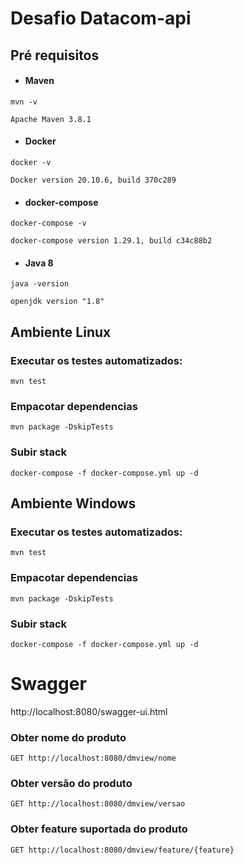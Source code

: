 # Desafio Datacom-api

## Pré requisitos
- #### Maven
````
mvn -v

Apache Maven 3.8.1
````
- #### Docker

````
docker -v

Docker version 20.10.6, build 370c289
````

- #### docker-compose

````
docker-compose -v

docker-compose version 1.29.1, build c34c88b2
````


- #### Java 8
````
java -version

openjdk version "1.8" 
````

## Ambiente Linux

### Executar os testes automatizados:

````
mvn test
````
### Empacotar dependencias
```
mvn package -DskipTests
``` 

### Subir stack
```
docker-compose -f docker-compose.yml up -d
``` 

## Ambiente Windows

### Executar os testes automatizados:

````
mvn test 
````
### Empacotar dependencias
```
mvn package -DskipTests
``` 

### Subir stack
```
docker-compose -f docker-compose.yml up -d
``` 

# Swagger
http://localhost:8080/swagger-ui.html

### Obter nome do produto

```
GET http://localhost:8080/dmview/nome
```


### Obter versão do produto

```
GET http://localhost:8080/dmview/versao
```

### Obter feature suportada do produto

```
GET http://localhost:8080/dmview/feature/{feature}
```

